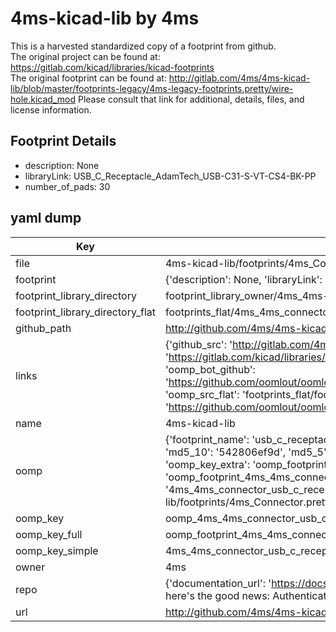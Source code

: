 # 4ms-kicad-lib by 4ms  
This is a harvested standardized copy of a footprint from github.  
The original project can be found at:  
https://gitlab.com/kicad/libraries/kicad-footprints  
The original footprint can be found at:
http://gitlab.com/4ms/4ms-kicad-lib/blob/master/footprints-legacy/4ms-legacy-footprints.pretty/wire-hole.kicad_mod
Please consult that link for additional, details, files, and license information.  
## Footprint Details
* description: None  
* libraryLink: USB_C_Receptacle_AdamTech_USB-C31-S-VT-CS4-BK-PP  
* number_of_pads: 30  
## yaml dump  
| Key | Value |  
| --- | --- |  
| file | 4ms-kicad-lib/footprints/4ms_Connector.pretty/USB_C_Receptacle_AdamTech_USB-C31-S-VT-CS4-BK-PP.kicad_mod |  
| footprint | {'description': None, 'libraryLink': 'USB_C_Receptacle_AdamTech_USB-C31-S-VT-CS4-BK-PP', 'number_of_pads': 30} |  
| footprint_library_directory | footprint_library_owner/4ms_4ms-kicad-lib |  
| footprint_library_directory_flat | footprints_flat/4ms_4ms_connector_usb_c_receptacle_adamtech_usb_c31_s_vt_cs4_bk_pp/working |  
| github_path | http://github.com/4ms/4ms-kicad-lib/blob/master/footprints/4ms_Connector.pretty/USB_C_Receptacle_AdamTech_USB-C31-S-VT-CS4-BK-PP.kicad_mod |  
| links | {'github_src': 'http://gitlab.com/4ms/4ms-kicad-lib/blob/master/footprints-legacy/4ms-legacy-footprints.pretty/wire-hole.kicad_mod', 'github_src_repo': 'https://gitlab.com/kicad/libraries/kicad-footprints', 'oomp_bot': 'footprints/4ms_4ms_connector_usb_c_receptacle_adamtech_usb_c31_s_vt_cs4_bk_pp/working', 'oomp_bot_github': 'https://github.com/oomlout/oomlout_oomp_footprint_bot/tree/main/footprints/4ms_4ms_connector_usb_c_receptacle_adamtech_usb_c31_s_vt_cs4_bk_pp/working', 'oomp_src_flat': 'footprints_flat/footprints_flat/4ms_4ms_connector_usb_c_receptacle_adamtech_usb_c31_s_vt_cs4_bk_pp/working', 'oomp_src_flat_github': 'https://github.com/oomlout/oomlout_oomp_footprint_src/tree/main/footprints_flat/4ms_4ms_connector_usb_c_receptacle_adamtech_usb_c31_s_vt_cs4_bk_pp/working'} |  
| name | 4ms-kicad-lib |  
| oomp | {'footprint_name': 'usb_c_receptacle_adamtech_usb_c31_s_vt_cs4_bk_pp', 'library_name': '4ms_connector', 'md5': '542806ef9d4d8dec10e9ad135372162c', 'md5_10': '542806ef9d', 'md5_5': '54280', 'md5_6': '542806', 'oomp_key': 'oomp_4ms_4ms_connector_usb_c_receptacle_adamtech_usb_c31_s_vt_cs4_bk_pp', 'oomp_key_extra': 'oomp_footprint_4ms_4ms_connector_usb_c_receptacle_adamtech_usb_c31_s_vt_cs4_bk_pp', 'oomp_key_full': 'oomp_footprint_4ms_4ms_connector_usb_c_receptacle_adamtech_usb_c31_s_vt_cs4_bk_pp_542806', 'oomp_key_simple': '4ms_4ms_connector_usb_c_receptacle_adamtech_usb_c31_s_vt_cs4_bk_pp', 'original_filename': '4ms-kicad-lib/footprints/4ms_Connector.pretty/USB_C_Receptacle_AdamTech_USB-C31-S-VT-CS4-BK-PP.kicad_mod', 'owner_name': '4ms'} |  
| oomp_key | oomp_4ms_4ms_connector_usb_c_receptacle_adamtech_usb_c31_s_vt_cs4_bk_pp |  
| oomp_key_full | oomp_footprint_4ms_4ms_connector_usb_c_receptacle_adamtech_usb_c31_s_vt_cs4_bk_pp |  
| oomp_key_simple | 4ms_4ms_connector_usb_c_receptacle_adamtech_usb_c31_s_vt_cs4_bk_pp |  
| owner | 4ms |  
| repo | {'documentation_url': 'https://docs.github.com/rest/overview/resources-in-the-rest-api#rate-limiting', 'message': "API rate limit exceeded for 84.66.173.59. (But here's the good news: Authenticated requests get a higher rate limit. Check out the documentation for more details.)"} |  
| url | http://github.com/4ms/4ms-kicad-lib |  

